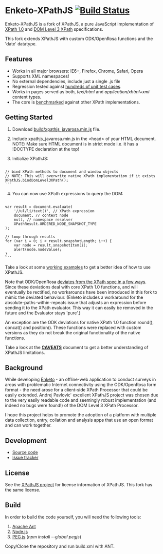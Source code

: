 Enketo-XPathJS [![Build Status](https://travis-ci.org/enketo/enketo-xpathjs.svg?branch=master)](https://travis-ci.org/enketo/enketo-xpathjs)
=======

Enketo-XPathJS is a fork of XPathJS, a pure JavaScript implementation of [XPath 1.0](http://www.w3.org/TR/xpath/) and [DOM Level 3 XPath](http://www.w3.org/TR/DOM-Level-3-XPath/) specifications. 

This fork extends XPathJS with custom ODK/OpenRosa functions and the 'date' datatype. 


Features
--------

  * Works in all major browsers: IE6+, Firefox, Chrome, Safari, Opera
  * Supports XML namespaces!
  * No external dependencies, include just a single .js file
  * Regression tested against [hundreds of unit test cases](http://projects.aidwebsolutions.com/xpathjs_javarosa/tests/).
  * Works in pages served as both, _text/html_ and _application/xhtml+xml_ content types.
  * The core is [benchmarked](http://www.pokret.org/xpathjs/benchmark/) against other XPath implementations.

Getting Started
--------

  1. Download [build/xpathjs_javarosa.min.js](https://raw.github.com/martijnr/xpathjs_javarosa/master/build/xpathjs_javarosa.min.js) file.
  
  2. Include xpathjs_javarosa.min.js in the \<head> of your HTML document.
     NOTE: Make sure HTML document is in strict mode i.e. it has a !DOCTYPE declaration at the top!
  
  3. Initialize XPathJS:
     
     ```javascript
    // bind XPath methods to document and window objects
    // NOTE: This will overwrite native XPath implementation if it exists
    XPathJS.bindDomLevel3XPath();
    ```
     
  4. You can now use XPath expressions to query the DOM:
     
     ```javascript
    var result = document.evaluate(
        '//ul/li/text()', // XPath expression
        document, // context node
        null, // namespace resolver
        XPathResult.ORDERED_NODE_SNAPSHOT_TYPE
    );
    
    // loop through results
    for (var i = 0; i < result.snapshotLength; i++) {
        var node = result.snapshotItem(i);
        alert(node.nodeValue);
    }
    ```

Take a look at some [working examples](http://www.pokret.org/xpathjs/examples/) to get a better idea of how to use XPathJS.

Note that ODK/OpenRosa [deviates from the XPath spec in a few ways](https://bitbucket.org/javarosa/javarosa/wiki/XFormDeviations). Since these deviations deal with core XPath 1.0 functions, and will eventually be rectified, no workarounds have been introduced in this fork to mimic the deviated behaviour. (Enketo includes a workaround for the absolute-paths-within-repeats issue that adjusts an expression before sending it to the XPath evaluator. This way it can easily be removed in the future and the Evaluator stays 'pure'.)

An exception are the ODK deviations for native XPath 1.0 function round(), concat() and position(). These functions were replaced with custom versions as they do not break the original functionality of the native functions.

Take a look at the [**CAVEATS**](https://github.com/andrejpavlovic/xpathjs/blob/master/CAVEATS.md) document to get a better understanding of XPathJS limitations.


Background
--------

While developing [Enketo](http://blog.enketo.org/) - an offline-web application to conduct surveys in areas with problematic Internet connectivity using the ODK/OpenRosa form format - the need arose for a client-side XPath Processor that could be easily extended. Andrej Pavlovic' excellent XPathJS project was chosen due to the very easily readable code and seemingly robust implementation (and indeed no bugs were found!) of the DOM Level 3 XPath Processor.

I hope this project helps to promote the adoption of a platform with multiple data collection, entry, collation and analysis apps that use an open format and can work together.

Development
--------

  * [Source code](https://github.com/enketo/enketo-xpathjs)
  * [Issue tracker](https://github.com/enketo/enketo-xpathjs)


License
--------

See the [XPathJS project](https://github.com/andrejpavlovic/xpathjs) for license information of XPathJS. This fork has the same license.


Build
--------

In order to build the code yourself, you will need the following tools:

  1. [Apache Ant](http://ant.apache.org/)
  2. [Node.js](http://nodejs.org/)
  3. [PEG.js](http://pegjs.majda.cz/) (_npm install --global pegjs_)


Copy/Clone the repository and run build.xml with ANT.
